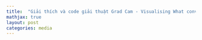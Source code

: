 ```yaml
---
title:  "Giải thích và code giải thuật Grad Cam - Visualising What conv nets learn"
mathjax: true
layout: post
categories: media
---
```


